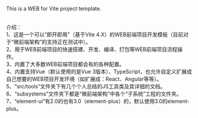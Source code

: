 This is a WEB for Vite project template.<br /><br />

介绍：<br />
1、这是一个可以“即开即用”（基于Vite 4.X）的WEB前端项目开发模板（目前对于“微前端架构”的支持正在测试中）。<br />
2、用于WEB前端项目的快速搭建、开发、编译、打包等WEB前端项目流程操作。<br />
3、内置了大多数WEB前端项目都会有的各种配置。<br />
4、内置支持Vue（默认使用的是Vue 3版本）、TypeScript，也允许自定义扩展成自己想要的WEB项目开发环境（如扩展成：React、Angular等等）。<br />
5、“src/tools”文件夹下有几个个人总结的JS工具类及其详细的文档。<br />
6、“subsystems”文件夹下都是“微前端架构”中各个“子系统”工程的文件夹。<br />
7、“element-ui”有2.0的也有3.0（element-plus）的，默认使用3.0的element-plus。<br />
